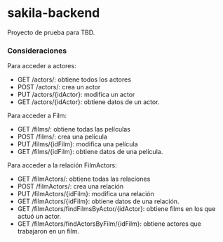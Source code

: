 # sakila-backend
Proyecto de prueba para TBD. 

### Consideraciones

Para acceder a actores: 
* GET /actors/: obtiene todos los actores
* POST /actors/: crea un actor
* PUT /actors/{idActor}: modifica un actor
* GET /actors/{idActor}: obtiene datos de un actor.

Para acceder a Film:
* GET /films/: obtiene todas las películas
* POST /films/: crea una película
* PUT /films/{idFilm}: modifica una película
* GET /films/{idFilm}: obtiene datos de una película.

Para acceder a la relación FilmActors:
* GET /filmActors/: obtiene todas las relaciones
* POST /filmActors/: crea una relación
* PUT /filmActors/{idFilm}: modifica una relación
* GET /filmActors/{idFilm}: obtiene datos de una relación.
* GET /filmActors/findFilmsByActor/{idActor}: obtiene films en los que actuó un actor.
* GET /filmActors/findActorsByFilm/{idFilm}: obtiene actores que trabajaron en un film.
